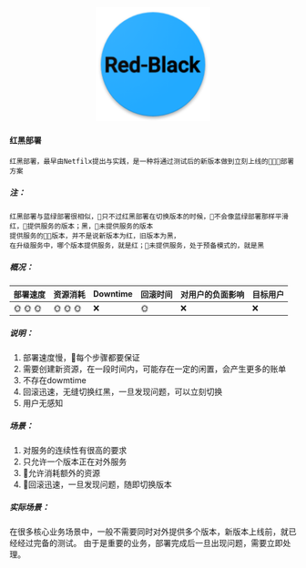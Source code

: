 <p align="center">
   <img width="200" src="red-black.png">
</p>

#### 红黑部署
    红黑部署，最早由Netfilx提出与实践，是一种将通过测试后的新版本做到立刻上线的部署方案

##### 注：
    红黑部署与蓝绿部署很相似，只不过红黑部署在切换版本的时候，不会像蓝绿部署那样平滑
    红，提供服务的版本；黑，未提供服务的版本
    提供服务的版本，并不是说新版本为红，旧版本为黑，
    在升级服务中，哪个版本提供服务，就是红；未提供服务，处于预备模式的，就是黑

##### 概况：

| 部署速度 |  资源消耗  | Downtime  | 回滚时间  | 对用户的负面影响| 目标用户|
| -------| ---------| --------| --------| --------|--------|
| :sun_with_face: :sun_with_face: :sun_with_face:  |  :sun_with_face: :sun_with_face: :sun_with_face:   | :x:   | :sun_with_face: | :x: | :x: |

##### 说明：
1. 部署速度慢，每个步骤都要保证
2. 需要创建新资源，在一段时间内，可能存在一定的闲置，会产生更多的账单
3. 不存在dowmtime
4. 回滚迅速，无缝切换红黑，一旦发现问题，可以立刻切换
5. 用户无感知
   
##### 场景：
1. 对服务的连续性有很高的要求
2. 只允许一个版本正在对外服务
3. 允许消耗额外的资源
4. 回滚迅速，一旦发现问题，随即切换版本
   
##### 实际场景：
在很多核心业务场景中，一般不需要同时对外提供多个版本，新版本上线前，就已经经过完备的测试。
由于是重要的业务，部署完成后一旦出现问题，需要立即处理。
